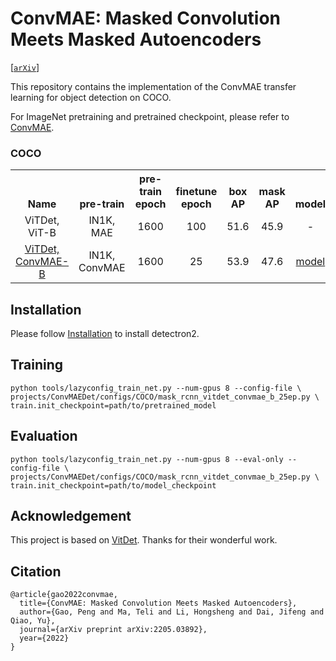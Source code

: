 # ConvMAE: Masked Convolution Meets Masked Autoencoders


[[`arXiv`](https://arxiv.org/abs/2205.03892)]

This repository contains the implementation of the ConvMAE transfer learning for object detection on COCO.

For ImageNet pretraining and pretrained checkpoint, please refer to [ConvMAE](https://github.com/Alpha-VL/ConvMAE).


### COCO

<table><tbody>
<!-- START TABLE -->
<!-- TABLE HEADER -->
<th valign="bottom">Name</th>
<th valign="bottom">pre-train</th>
<th valign="bottom">pre-train<br/>epoch</th>
<th valign="bottom">finetune<br/>epoch</th>
<th valign="bottom">box<br/>AP</th>
<th valign="bottom">mask<br/>AP</th>
<th valign="bottom">model</th>
<th valign="bottom">log</th>
<!-- TABLE BODY -->
<!-- ROW: mask_rcnn_vitdet_b_100ep -->
 <tr><td align="center">ViTDet, ViT-B</td>
<td align="center">IN1K, MAE</td>
<td align="center">1600</td>
<td align="center">100</td>
<td align="center">51.6</td>
<td align="center">45.9</td>
<td align="center">-</td>
<td align="center">-</td>
</tr>
<!-- ROW: mask_rcnn_vitdet_l_100ep -->
 <tr><td align="center"><a href="configs/COCO/mask_rcnn_vitdet_convmae_b_25ep.py">ViTDet, ConvMAE-B</a></td>
<td align="center">IN1K, ConvMAE</td>
<td align="center">1600</td>
<td align="center">25</td>
<td align="center">53.9</td>
<td align="center">47.6</td>
<td align="center"><a href="https://drive.google.com/file/d/1YAnoopUpLSorn9ugq8WGfPyhIDcFouTI/view?usp=sharing">model</a></td>
<td align="center"><a href="https://drive.google.com/file/d/1DccgEmvEQs6i_ZVGZESngIARznJVFDLY/view?usp=sharing">log</a></td>
</tr>
</tbody></table>


</tr>
</tbody></table>


## Installation

Please follow [Installation](https://detectron2.readthedocs.io/en/latest/tutorials/install.html) to install detectron2.

## Training
```
python tools/lazyconfig_train_net.py --num-gpus 8 --config-file \ 
projects/ConvMAEDet/configs/COCO/mask_rcnn_vitdet_convmae_b_25ep.py \
train.init_checkpoint=path/to/pretrained_model
```

## Evaluation
```
python tools/lazyconfig_train_net.py --num-gpus 8 --eval-only --config-file \ 
projects/ConvMAEDet/configs/COCO/mask_rcnn_vitdet_convmae_b_25ep.py \
train.init_checkpoint=path/to/model_checkpoint
```

## Acknowledgement
This project is based on [VitDet](https://github.com/facebookresearch/detectron2/tree/main/projects/ViTDet). Thanks for their wonderful work.

## Citation
```
@article{gao2022convmae,
  title={ConvMAE: Masked Convolution Meets Masked Autoencoders},
  author={Gao, Peng and Ma, Teli and Li, Hongsheng and Dai, Jifeng and Qiao, Yu},
  journal={arXiv preprint arXiv:2205.03892},
  year={2022}
}
```